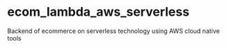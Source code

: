 # ecom_lambda_aws_serverless
Backend of ecommerce on serverless technology using AWS cloud native tools 
